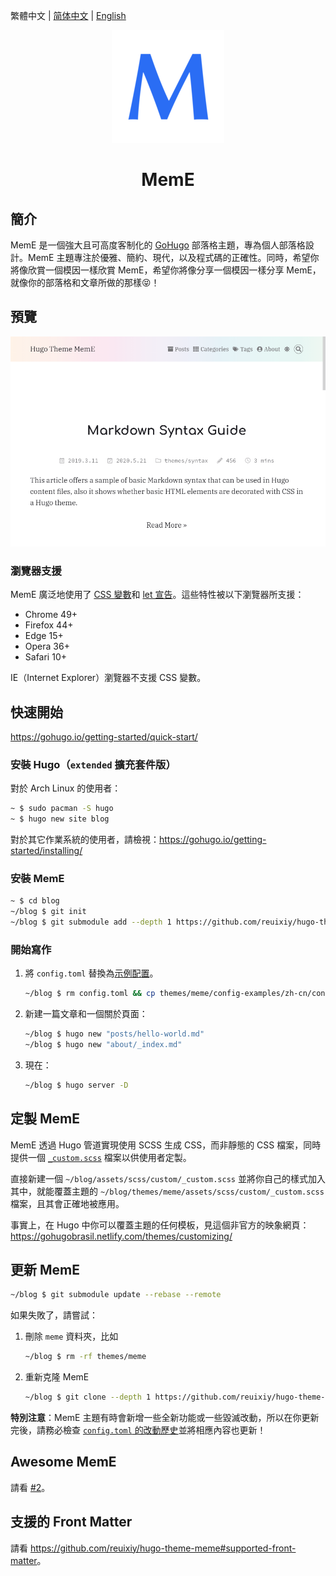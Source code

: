 繁體中文 |
[简体中文](https://github.com/reuixiy/hugo-theme-meme/blob/master/README.zh-cn.md) |
[English](https://github.com/reuixiy/hugo-theme-meme/blob/master/README.md)

<div align="center"><img src="https://raw.githubusercontent.com/reuixiy/hugo-theme-meme/master/static/icons/apple-touch-icon.png" /></div>

# <div align="center">MemE</div>

## 簡介

MemE 是一個強大且可高度客制化的 [GoHugo](https://github.com/gohugoio/hugo) 部落格主題，專為個人部落格設計。MemE 主題專注於優雅、簡約、現代，以及程式碼的正確性。同時，希望你將像欣賞一個模因一樣欣賞 MemE，希望你將像分享一個模因一樣分享 MemE，就像你的部落格和文章所做的那樣😝！

## 預覽

![tn.png](https://raw.githubusercontent.com/reuixiy/hugo-theme-meme/master/images/tn.png)

### 瀏覽器支援

MemE 廣泛地使用了 [CSS 變數](https://developer.mozilla.org/en-US/docs/Web/CSS/Using_CSS_custom_properties)和 [let 宣告](https://developer.mozilla.org/en-US/docs/Web/JavaScript/Reference/Statements/let)。這些特性被以下瀏覽器所支援：

- Chrome 49+
- Firefox 44+
- Edge 15+
- Opera 36+
- Safari 10+

IE（Internet Explorer）瀏覽器不支援 CSS 變數。

## 快速開始

https://gohugo.io/getting-started/quick-start/

### 安裝 Hugo（`extended` 擴充套件版）

對於 Arch Linux 的使用者：

```sh
~ $ sudo pacman -S hugo
~ $ hugo new site blog
```

對於其它作業系統的使用者，請檢視：https://gohugo.io/getting-started/installing/

### 安裝 MemE

```sh
~ $ cd blog
~/blog $ git init
~/blog $ git submodule add --depth 1 https://github.com/reuixiy/hugo-theme-meme.git themes/meme
```

### 開始寫作

1. 將 `config.toml` 替換為[示例配置](https://github.com/reuixiy/hugo-theme-meme/blob/master/config-examples/zh-cn/config.toml)。

   ```sh
   ~/blog $ rm config.toml && cp themes/meme/config-examples/zh-cn/config.toml config.toml
   ```

2. 新建一篇文章和一個關於頁面：

   ```sh
   ~/blog $ hugo new "posts/hello-world.md"
   ~/blog $ hugo new "about/_index.md"
   ```

3. 現在：

   ```sh
   ~/blog $ hugo server -D
   ```

## 定製 MemE

MemE 透過 Hugo 管道實現使用 SCSS 生成 CSS，而非靜態的 CSS 檔案，同時提供一個 [`_custom.scss`](https://github.com/reuixiy/hugo-theme-meme/blob/master/assets/scss/custom/_custom.scss) 檔案以供使用者定製。

直接新建一個 `~/blog/assets/scss/custom/_custom.scss` 並將你自己的樣式加入其中，就能覆蓋主題的 `~/blog/themes/meme/assets/scss/custom/_custom.scss` 檔案，且其會正確地被應用。

事實上，在 Hugo 中你可以覆蓋主題的任何模板，見這個非官方的映象網頁：<https://gohugobrasil.netlify.com/themes/customizing/>

## 更新 MemE

```sh
~/blog $ git submodule update --rebase --remote
```

如果失敗了，請嘗試：

1. 刪除 `meme` 資料夾，比如

   ```sh
   ~/blog $ rm -rf themes/meme
   ```

2. 重新克隆 MemE

   ```sh
   ~/blog $ git clone --depth 1 https://github.com/reuixiy/hugo-theme-meme.git themes/meme
   ```

**特別注意**：MemE 主題有時會新增一些全新功能或一些毀滅改動，所以在你更新完後，請務必檢查 [`config.toml` 的改動歷史](https://github.com/reuixiy/hugo-theme-meme/commits/master/config-examples)並將相應內容也更新！

## Awesome MemE

請看 [#2](https://github.com/reuixiy/hugo-theme-meme/issues/2)。

## 支援的 Front Matter

請看 <https://github.com/reuixiy/hugo-theme-meme#supported-front-matter>。
